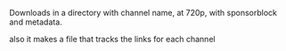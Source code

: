 Downloads in a directory with channel name, at 720p, with sponsorblock and metadata. 

also it makes a file that tracks the links for each channel
